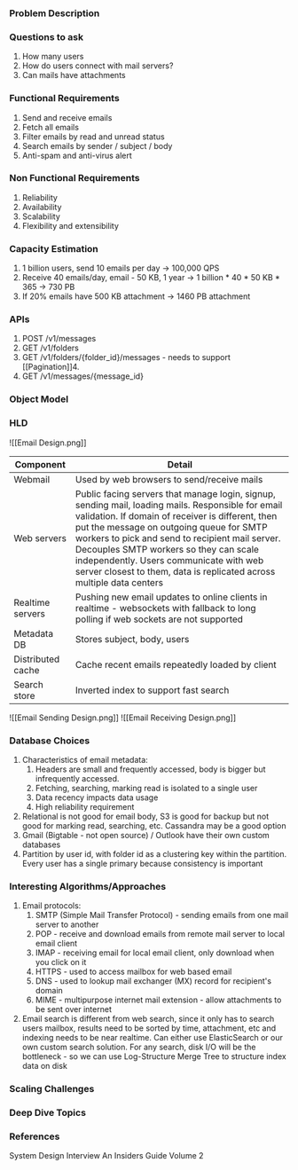 ### Problem Description
> 

### Questions to ask
1. How many users 
2. How do users connect with mail servers?
3. Can mails have attachments

### Functional Requirements
1. Send and receive emails
2. Fetch all emails
3. Filter emails by read and unread status 
4. Search emails by sender / subject / body
5. Anti-spam and anti-virus alert

### Non Functional Requirements
1. Reliability 
2. Availability
3. Scalability
4. Flexibility and extensibility

### Capacity Estimation
1. 1 billion users, send 10 emails per day -> 100,000 QPS
2. Receive 40 emails/day, email - 50 KB, 1 year -> 1 billion * 40 * 50 KB * 365 -> 730 PB
3. If 20% emails have 500 KB attachment -> 1460 PB attachment

### APIs
1. POST /v1/messages
2. GET /v1/folders
3. GET /v1/folders/{folder_id}/messages - needs to support [[Pagination]]4. 
4. GET /v1/messages/{message_id}

### Object Model


### HLD
![[Email Design.png]]

| Component         | Detail                                                                                                                                                                                                                                                                                                                                                                                                            |
| ----------------- | ----------------------------------------------------------------------------------------------------------------------------------------------------------------------------------------------------------------------------------------------------------------------------------------------------------------------------------------------------------------------------------------------------------------- |
| Webmail           | Used by web browsers to send/receive mails                                                                                                                                                                                                                                                                                                                                                                        |
| Web servers       | Public facing servers that manage login, signup, sending mail, loading mails. Responsible for email validation. If domain of receiver is different, then put the message on outgoing queue for SMTP workers to pick and send to recipient mail server. Decouples SMTP workers so they can scale independently. Users communicate with web server closest to them, data is replicated across multiple data centers |
| Realtime servers  | Pushing new email updates to online clients in realtime - websockets with fallback to long polling if web sockets are not supported                                                                                                                                                                                                                                                                               |
| Metadata DB       | Stores subject, body, users                                                                                                                                                                                                                                                                                                                                                                                       |
| Distributed cache | Cache recent emails repeatedly loaded by client                                                                                                                                                                                                                                                                                                                                                                   |
| Search store      | Inverted index to support fast search                                                                                                                                                                                                                                                                                                                                                                             |

![[Email Sending Design.png]]
![[Email Receiving Design.png]]
### Database Choices
1. Characteristics of email metadata:
	1. Headers are small and frequently accessed, body is bigger but infrequently accessed. 
	2. Fetching, searching, marking read is isolated to a single user
	3. Data recency impacts data usage
	4. High reliability requirement
2. Relational is not good for email body, S3 is good for backup but not good for marking read, searching, etc. Cassandra may be a good option 
3. Gmail (Bigtable - not open source) / Outlook have their own custom databases
4. Partition by user id, with folder id as a clustering key within the partition. Every user has a single primary because consistency is important 

### Interesting Algorithms/Approaches
1. Email protocols:
	1. SMTP (Simple Mail Transfer Protocol) - sending emails from one mail server to another
	2. POP - receive and download emails from remote mail server to local email client 
	3. IMAP - receiving email for local email client, only download when you click on it
	4. HTTPS - used to access mailbox for web based email
	5. DNS - used to lookup mail exchanger (MX) record for recipient's domain
	6. MIME - multipurpose internet mail extension - allow attachments to be sent over internet
2. Email search is different from web search, since it only has to search users mailbox, results need to be sorted by time, attachment, etc and indexing needs to be near realtime. Can either use ElasticSearch or our own custom search solution. For any search, disk I/O will be the bottleneck - so we can use Log-Structure Merge Tree to structure index data on disk

### Scaling Challenges


### Deep Dive Topics


### References
System Design Interview An Insiders Guide Volume 2